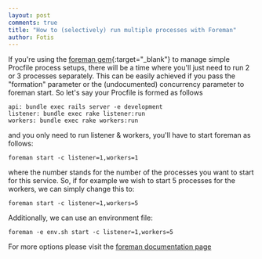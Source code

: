 ```yaml
---
layout: post
comments: true
title: "How to (selectively) run multiple processes with Foreman"
author: Fotis
---
```

If you're using the [foreman gem](http://ddollar.github.io/foreman/){:target="_blank"} to manage simple Procfile process setups, there will be a time where you'll just need to run 2 or 3 processes separately.
This can be easily achieved if you pass the "formation" parameter or the (undocumented) concurrency parameter to foreman start. So let's say your Procfile is formed as follows

```Procfile
api: bundle exec rails server -e development
listener: bundle exec rake listener:run
workers: bundle exec rake workers:run
```

and you only need to run listener & workers, you'll have to start foreman as follows:

```Procfile
foreman start -c listener=1,workers=1
```

where the number stands for the number of the processes you want to start for this service. So, if for example we wish to start 5 processes for the workers, we can simply change this to:
```Procfile
foreman start -c listener=1,workers=5
```

Additionally, we can use an environment file:

```Procfile
foreman -e env.sh start -c listener=1,workers=5
```

For more options please visit the [foreman documentation page](http://ddollar.github.io/foreman)
